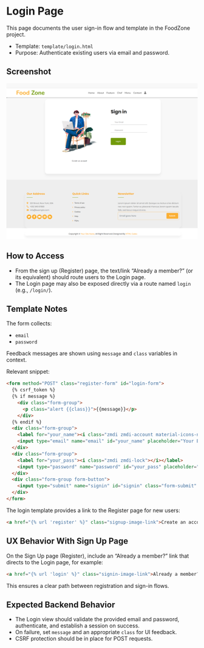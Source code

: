 # Login Page

This page documents the user sign-in flow and template in the FoodZone project.

- Template: `template/login.html`
- Purpose: Authenticate existing users via email and password.

## Screenshot

![Login page](img/login.png)

## How to Access

- From the sign up (Register) page, the text/link “Already a member?” (or its equivalent) should route users to the Login page.
- The Login page may also be exposed directly via a route named `login` (e.g., `/login/`).

## Template Notes

The form collects:
- `email`
- `password`

Feedback messages are shown using `message` and `class` variables in context.

Relevant snippet:

```html
<form method="POST" class="register-form" id="login-form">
  {% csrf_token %}
  {% if message %}
    <div class="form-group">
      <p class="alert {{class}}">{{message}}</p>
    </div>
  {% endif %}
  <div class="form-group">
    <label for="your_name"><i class="zmdi zmdi-account material-icons-name"></i></label>
    <input type="email" name="email" id="your_name" placeholder="Your Email" required />
  </div>
  <div class="form-group">
    <label for="your_pass"><i class="zmdi zmdi-lock"></i></label>
    <input type="password" name="password" id="your_pass" placeholder="Password" required />
  </div>
  <div class="form-group form-button">
    <input type="submit" name="signin" id="signin" class="form-submit" value="Log in" />
  </div>
</form>
```

The login template provides a link to the Register page for new users:

```html
<a href="{% url 'register' %}" class="signup-image-link">Create an account</a>
```

## UX Behavior With Sign Up Page

On the Sign Up page (Register), include an “Already a member?” link that directs to the Login page, for example:

```html
<a href="{% url 'login' %}" class="signin-image-link">Already a member? Sign in</a>
```

This ensures a clear path between registration and sign-in flows.

## Expected Backend Behavior

- The Login view should validate the provided email and password, authenticate, and establish a session on success.
- On failure, set `message` and an appropriate `class` for UI feedback.
- CSRF protection should be in place for POST requests.
